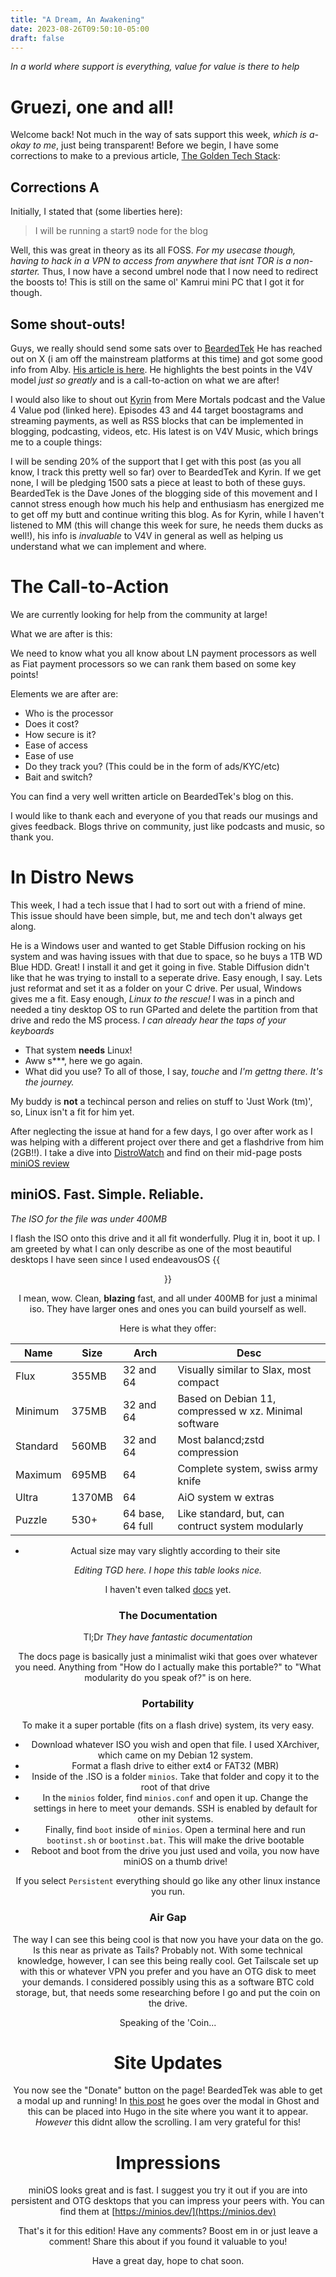 ```yaml
---
title: "A Dream, An Awakening"
date: 2023-08-26T09:50:10-05:00
draft: false
---
```

*In a world where support is everything, value for value is there to help*

# Gruezi, one and all!
Welcome back! Not much in the way of sats support this week, *which is a-okay to me*, just being transparent!
Before we begin, I have some corrections to make to a previous article, [The Golden Tech Stack](https://www.goldenblogathon.com/posts/goldentechstack/):

## Corrections A
Initially, I stated that (some liberties here):

> I will be running a start9 node for the blog

Well, this was great in theory as its all FOSS. *For my usecase though, having to hack in a VPN to access from anywhere that isnt TOR is a non-starter.*
Thus, I now have a second umbrel node that I now need to redirect the boosts to! This is still on the same ol' Kamrui mini PC that I got it for though.

## Some shout-outs!
Guys, we really should send some sats over to [BeardedTek](https://beardedtek.org)
He has reached out on X (i am off the mainstream platforms at this time) and got some good info from Alby. [His article is here](https://beardedtek.org/boosts-for-blogs). He highlights the best points in the V4V model *just so greatly* and is a call-to-action on what we are after!

I would also like to shout out [Kyrin](https://fountain.fm/show/bPuh1aiEXWELOqf6q) from Mere Mortals podcast and the Value 4 Value pod (linked here). Episodes 43 and 44 target boostagrams and streaming payments, as well as RSS blocks that can be implemented in blogging, podcasting, videos, etc. His latest is on V4V Music, which brings me to a couple things:

I will be sending 20% of the support that I get with this post (as you all know, I track this pretty well so far) over to BeardedTek and Kyrin. If we get none, I will be pledging 1500 sats a piece at least to both of these guys. BeardedTek is the Dave Jones of the blogging side of this movement and I cannot stress enough how much his help and enthusiasm has energized me to get off my butt and continue writing this blog. 
As for Kyrin, while I haven't listened to MM (this will change this week for sure, he needs them ducks as well!), his info is *invaluable* to V4V in general as well as helping us understand what we can implement and where. 

# The Call-to-Action

We are currently looking for help from the community at large!

What we are after is this:

We need to know what you all know about LN payment processors as well as Fiat payment processors so we can rank them based on some key points!

Elements we are after are:

- Who is the processor
- Does it cost?
- How secure is it?
- Ease of access
- Ease of use
- Do they track you? (This could be in the form of ads/KYC/etc)
- Bait and switch?

You can find a very well written article on BeardedTek's blog on this. 

I would like to thank each and everyone of you that reads our musings and gives feedback. Blogs thrive on community, just like podcasts and music, so thank you. 

# In Distro News

This week, I had a tech issue that I had to sort out with a friend of mine. 
This issue should have been simple, but, me and tech don't always get along.

He is a Windows user and wanted to get Stable Diffusion rocking on his system and was having issues with that due to space, so he buys a 1TB WD Blue HDD. Great! I install it and get it going in five. 
Stable Diffusion didn't like that he was trying to install to a seperate drive. Easy enough, I say. Lets just reformat and set it as a folder on your C drive. Per usual, Windows gives me a fit. Easy enough, *Linux to the rescue!*
I was in a pinch and needed a tiny desktop OS to run GParted and delete the partition from that drive and redo the MS process. 
*I can already hear the taps of your keyboards*
- That system **needs** Linux!
- Aww s***, here we go again.
- What did you use?
To all of those, I say, *touche* and *I'm gettng there. It's the journey.*

My buddy is **not** a techincal person and relies on stuff to 'Just Work (tm)', so, Linux isn't a fit for him yet. 

After neglecting the issue at hand for a few days, I go over after work as I was helping with a different project over there and get a flashdrive from him (2GB!!).
I take a dive into [DistroWatch](https://distrowatch.com) and find on their mid-page posts [miniOS review](distrowatch.com/weekly.php?issue20230821#minios)

## miniOS. Fast. Simple. Reliable.
*The ISO for the file was under 400MB*

I flash the ISO onto this drive and it all fit wonderfully. Plug it in, boot it up. I am greeted by what I can only describe as one of the most beautiful desktops I have seen since I used endeavousOS
{{<center src="/d_a/miniOS_SS.jpg">}}

I mean, wow. Clean, **blazing** fast, and all under 400MB for just a minimal iso. They have larger ones and ones you can build yourself as well. 

Here is what they offer:

|Name|Size|Arch|Desc|
|----|---|------|------|
|Flux|355MB|32 and 64|Visually similar to Slax, most compact|
|Minimum|375MB|32 and 64|Based on Debian 11, compressed w xz. Minimal software|
|Standard|560MB|32 and 64|Most balancd;zstd compression|
|Maximum|695MB|64|Complete system, swiss army knife|
|Ultra|1370MB|64|AiO system w extras|
|Puzzle|530+|64 base, 64 full|Like standard, but, can contruct system modularly|
* Actual size may vary slightly according to their site

*Editing TGD here. I hope this table looks nice.*

I haven't even talked [docs](https://minios.dev/docs/) yet. 


### The Documentation

Tl;Dr *They have fantastic documentation*

The docs page is basically just a minimalist wiki that goes over whatever you need.
Anything from "How do I actually make this portable?" to "What modularity do you speak of?" is on here. 

### Portability

To make it a super portable (fits on a flash drive) system, its very easy.

- Download whatever ISO you wish and open that file. I used XArchiver, which came on my Debian 12 system. 
- Format a flash drive to either ext4 or FAT32 (MBR)
- Inside of the .ISO is a folder `minios`. Take that folder and copy it to the root of that drive
- In the `minios` folder, find `minios.conf` and open it up. Change the settings in here to meet your demands. SSH is enabled by default for other init systems. 
- Finally, find `boot` inside of `minios`. Open a terminal here and run `bootinst.sh` or `bootinst.bat`. This will make the drive bootable
- Reboot and boot from the drive you just used and voila, you now have miniOS on a thumb drive!

If you select `Persistent` everything should go like any other linux instance you run. 

### Air Gap

The way I can see this being cool is that now you have your data on the go. Is this near as private as Tails? Probably not. With some technical knowledge, however, I can see this being really cool. Get Tailscale set up with this or whatever VPN you prefer and you have an OTG disk to meet your demands. I considered possibly using this as a software BTC cold storage, but, that needs some researching before I go and put the coin on the drive. 

Speaking of the 'Coin...

# Site Updates

You now see the "Donate" button on the page! BeardedTek was able to get a modal up and running! In [this post](https://beardedtek.org/get-a-boost-with-alby/) he goes over the modal in Ghost and this can be placed into Hugo in the site where you want it to appear. *However* this didnt allow the scrolling. I am very grateful for this!


# Impressions

miniOS looks great and is fast. I suggest you try it out if you are into persistent and OTG desktops that you can impress your peers with. 
You can find them at [https://minios.dev/](https://minios.dev)

That's it for this edition! Have any comments? Boost em in or just leave a comment! Share this about if you found it valuable to you!

Have a great day, hope to chat soon.
